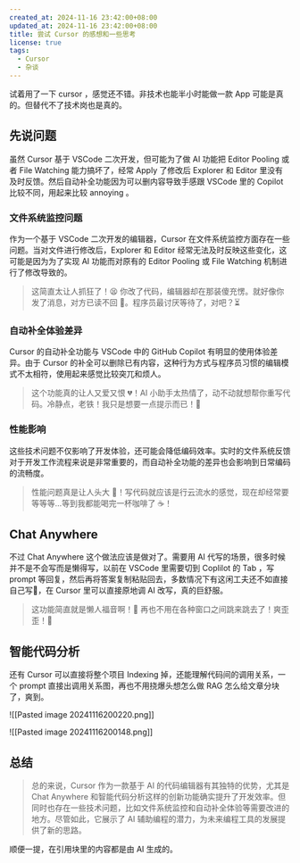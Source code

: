 ```yaml
---
created_at: 2024-11-16 23:42:00+08:00
updated_at: 2024-11-16 23:42:00+08:00
title: 尝试 Cursor 的感想和一些思考
license: true
tags:
  - Cursor
  - 杂谈
---
```


试着用了一下 cursor ，感觉还不错。非技术也能半小时能做一款 App 可能是真的。但替代不了技术岗也是真的。

## 先说问题

虽然 Cursor 基于 VSCode 二次开发，但可能为了做 AI 功能把 Editor Pooling 或者 File Watching 能力搞坏了，经常 Apply 了修改后 Explorer 和 Editor 里没有及时反馈。然后自动补全功能因为可以删内容导致手感跟 VSCode 里的 Copilot 比较不同，用起来比较 annoying 。

### 文件系统监控问题

作为一个基于 VSCode 二次开发的编辑器，Cursor 在文件系统监控方面存在一些问题。当对文件进行修改后，Explorer 和 Editor 经常无法及时反映这些变化，这可能是因为为了实现 AI 功能而对原有的 Editor Pooling 或 File Watching 机制进行了修改导致的。

> 这简直太让人抓狂了！😫 你改了代码，编辑器却在那装傻充愣。就好像你发了消息，对方已读不回 💬。程序员最讨厌等待了，对吧？⏳

### 自动补全体验差异

Cursor 的自动补全功能与 VSCode 中的 GitHub Copilot 有明显的使用体验差异。由于 Cursor 的补全可以删除已有内容，这种行为方式与程序员习惯的编辑模式不太相符，使用起来感觉比较突兀和烦人。

> 这个功能真的让人又爱又恨 💔！AI 小助手太热情了，动不动就想帮你重写代码。冷静点，老铁！我只是想要一点提示而已！🤪

### 性能影响

这些技术问题不仅影响了开发体验，还可能会降低编码效率。实时的文件系统反馈对于开发工作流程来说是非常重要的，而自动补全功能的差异也会影响到日常编码的流畅度。

> 性能问题真是让人头大 🤯！写代码就应该是行云流水的感觉，现在却经常要等等等...等到我都能喝完一杯咖啡了 ☕️！


## Chat Anywhere

不过 Chat Anywhere 这个做法应该是做对了。需要用 AI 代写的场景，很多时候并不是不会写而是懒得写，以前在 VSCode 里需要切到 Coplilot 的 Tab ，写 prompt 等回复，然后再将答案复制粘贴回去，多数情况下有这闲工夫还不如直接自己写🤣，在 Cursor 里可以直接原地调 AI 改写，真的巨舒服。

> 这功能简直就是懒人福音啊！🎯 再也不用在各种窗口之间跳来跳去了！爽歪歪！🎊

## 智能代码分析

还有 Cursor 可以直接将整个项目 Indexing 掉，还能理解代码间的调用关系，一个 prompt 直接出调用关系图，再也不用挠爆头想怎么做 RAG 怎么给文章分块了，爽到。

![[Pasted image 20241116200220.png]]

![[Pasted image 20241116200148.png]]


## 总结

> 总的来说，Cursor 作为一款基于 AI 的代码编辑器有其独特的优势，尤其是 Chat Anywhere 和智能代码分析这样的创新功能确实提升了开发效率。但同时也存在一些技术问题，比如文件系统监控和自动补全体验等需要改进的地方。尽管如此，它展示了 AI 辅助编程的潜力，为未来编程工具的发展提供了新的思路。

顺便一提，在引用块里的内容都是由 AI 生成的。
